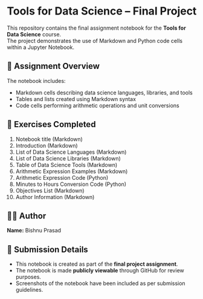 # Tools for Data Science – Final Project

This repository contains the final assignment notebook for the **Tools for Data Science** course.  
The project demonstrates the use of Markdown and Python code cells within a Jupyter Notebook.

## 📘 Assignment Overview

The notebook includes:
- Markdown cells describing data science languages, libraries, and tools  
- Tables and lists created using Markdown syntax  
- Code cells performing arithmetic operations and unit conversions  

## 🧩 Exercises Completed

1. Notebook title (Markdown)  
2. Introduction (Markdown)  
3. List of Data Science Languages (Markdown)  
4. List of Data Science Libraries (Markdown)  
5. Table of Data Science Tools (Markdown)  
6. Arithmetic Expression Examples (Markdown)  
7. Arithmetic Expression Code (Python)  
8. Minutes to Hours Conversion Code (Python)  
9. Objectives List (Markdown)  
10. Author Information (Markdown)

## 🧑‍💻 Author
**Name:** Bishnu Prasad

## 📂 Submission Details
- This notebook is created as part of the **final project assignment**.  
- The notebook is made **publicly viewable** through GitHub for review purposes.  
- Screenshots of the notebook have been included as per submission guidelines.
